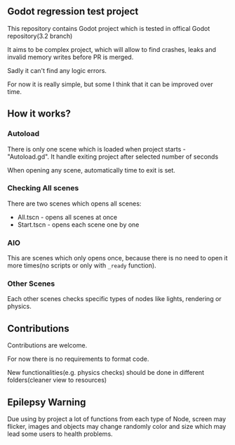 ## Godot regression test project
This repository contains Godot project which is tested in offical Godot repository(3.2 branch)

It aims to be complex project, which will allow to find crashes, leaks and invalid memory writes before PR is merged.

Sadly it can't find any logic errors.

For now it is really simple, but some I think that it can be improved over time.

## How it works?
### Autoload
There is only one scene which is loaded when project starts - "Autoload.gd".
It handle exiting project after selected number of seconds

When opening any scene, automatically time to exit is set.

### Checking All scenes
There are two scenes which opens all scenes:
- All.tscn - opens all scenes at once
- Start.tscn - opens each scene one by one

### AIO
This are scenes which only opens once, because there is no need to open it more times(no scripts or only with `_ready` function).

### Other Scenes
Each other scenes checks specific types of nodes like lights, rendering or physics.

## Contributions 
Contributions are welcome.

For now there is no requirements to format code.

New functionalities(e.g. physics checks) should be done in different folders(cleaner view to resources)

## Epilepsy Warning
Due using by project a lot of functions from each type of Node, screen may flicker, images and objects may change randomly color and size which may lead some users to health problems.
